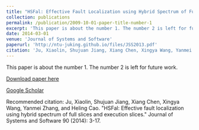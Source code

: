```yaml
---
title: "HSFal: Effective Fault Localization using Hybrid Spectrum of Full Slices and Execution Slices"
collection: publications
permalink: /publication/2009-10-01-paper-title-number-1
excerpt: 'This paper is about the number 1. The number 2 is left for future work.'
date: 2014-03-01
venue: 'Journal of Systems and Software'
paperurl: 'http://ntu-juking.github.io/files/JSS2013.pdf'
citation: 'Ju, Xiaolin, Shujuan Jiang, Xiang Chen, Xingya Wang, Yanmei Zhang, and Heling Cao. "HSFal: Effective fault localization using hybrid spectrum of full slices and execution slices." Journal of Systems and Software 90 (2014): 3-17.'
---
```

This paper is about the number 1. The number 2 is left for future work.

[Download paper here](http://ntu-juking.github.io/files/JSS2013.pdf)

[Google Scholar](https://scholar.google.com/scholar?hl=en&as_sdt=0%2C5&q=HSFal%3A+Effective+Fault+Localization+using+Hybrid+Spectrum+of+Full+Slices+and+Execution+Slices&btnG=#d=gs_cit&t=1696331966628&u=%2Fscholar%3Fq%3Dinfo%3ACCULczCB4BwJ%3Ascholar.google.com%2F%26output%3Dcite%26scirp%3D0%26hl%3Den)

Recommended citation: Ju, Xiaolin, Shujuan Jiang, Xiang Chen, Xingya Wang, Yanmei Zhang, and Heling Cao. "HSFal: Effective fault localization using hybrid spectrum of full slices and execution slices." Journal of Systems and Software 90 (2014): 3-17.
